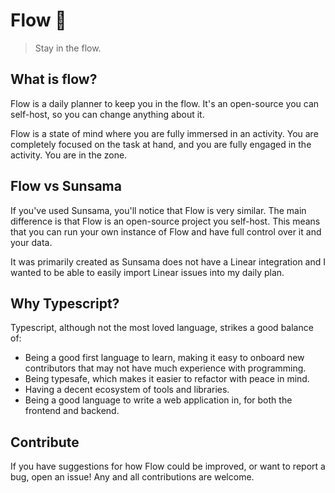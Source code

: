 # Flow 🌊

> Stay in the flow.

## What is flow?

Flow is a daily planner to keep you in the flow. It's an open-source you can self-host, so you can change anything about it.

Flow is a state of mind where you are fully immersed in an activity. You are completely focused on the task at hand, and you are fully engaged in the activity. You are in the zone.

## Flow vs Sunsama

If you've used Sunsama, you'll notice that Flow is very similar. The main difference is that Flow is an open-source project you self-host. This means that you can run your own instance of Flow and have full control over it and your data.

It was primarily created as Sunsama does not have a Linear integration and I wanted to be able to easily import Linear issues into my daily plan.

## Why Typescript?

Typescript, although not the most loved language, strikes a good balance of:

- Being a good first language to learn, making it easy to onboard new contributors that may not have much experience with programming.
- Being typesafe, which makes it easier to refactor with peace in mind.
- Having a decent ecosystem of tools and libraries.
- Being a good language to write a web application in, for both the frontend and backend.

## Contribute

If you have suggestions for how Flow could be improved, or want to report a bug, open an issue! Any and all contributions are welcome.
